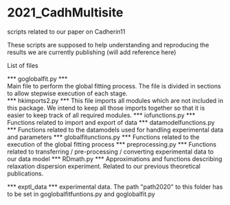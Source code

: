# 2021_CadhMultisite
 scripts related to our paper on Cadherin11

These scripts are supposed to help understanding and reproducing the results we are currently publishing
(will add reference here)

List of files

*** goglobalfit.py ***  
Main file to perform the global fitting process. The file is divided in sections to allow stepwise
execution of each stage.  
*** hkimports2.py ***
This file imports all modules which are not included in this package. We intend to keep all those imports
together so that it is easier to keep track of all required modules.
*** iofunctions.py ***
Functions related to import and export of data
*** datamodelfunctions.py ***
Functions related to the datamodels used for handling experimental data and parameters
*** globalfitunctions.py ***
Functions related to the execution of the global fitting process
*** preprocessing.py ***
Functions related to transferring / pre-processing / converting experimental data to our data model
*** RDmath.py ***
Approximations and functions describing relaxation dispersion experiment. Related to our previous
theoretical publications.

*** exptl_data ***
experimental data. The path "path2020" to this folder has to be set in goglobalfitfuntions.py and goglobalfit.py